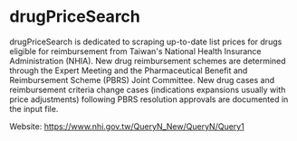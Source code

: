 # drugPriceSearch

drugPriceSearch is dedicated to scraping up-to-date list prices for drugs eligible for reimbursement from Taiwan's National Health Insurance Administration (NHIA). New drug reimbursement schemes are determined through the Expert Meeting and the Pharmaceutical Benefit and Reimbursement Scheme (PBRS) Joint Committee.
New drug cases and reimbursement criteria change cases (indications expansions usually with price adjustments) following PBRS resolution approvals are documented in the input file.

Website: https://www.nhi.gov.tw/QueryN_New/QueryN/Query1
